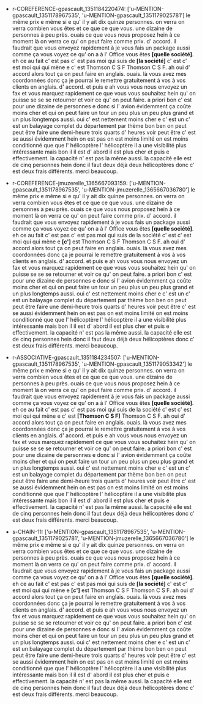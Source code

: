  * r-COREFERENCE-gpascault_1351184220474: ['u-MENTION-gpascault_1351178967535', 'u-MENTION-gpascault_1351179025781']
	le même prix e même si e qu' il y ait dix quinze personnes.
	 on verra on verra combien vous êtes et ce que ce que vous.
	 une dizaine de personnes à peu près.
	 ouais ce que vous nous proposez hein à ce moment là on verra ce qu' on peut faire comme prix.
	 d' accord.
	 il faudrait que vous envoyez rapidement à je vous fais un package aussi comme ça vous voyez ce qu' on a à l' Office vous êtes **[quelle société]**.
	 eh ce au fait c' est pas c' est pas moi qui suis de **[la société]** c' est c' est moi qui qui mène e c' est Thomson C S F Thomson C S F.
	 ah oui d' accord alors tout ça on peut faire en anglais.
	 ouais.
	 là vous avez mes coordonnées donc ça je pourrai le remettre gratuitement à vos à vos clients en anglais.
	 d' accord.
	 et puis e ah vous vous nous envoyez un fax et vous marquez rapidement ce que vous vous souhaitez hein qu' on puisse se se se retourner et voir ce qu' on peut faire.
	 a priori bon c' est pour une dizaine de personnes e donc si l' avion évidemment ça coûte moins cher et qui on peut faire un tour un peu plus un peu plus grand et un plus longtemps aussi.
	 oui c' est nettement moins cher e c' est un c' est un balayage complet du département par thème bon ben on peut peut être faire une demi-heure trois quarts d' heures voir peut être c' est se aussi évidemment hein on est pas on est moins limité on est moins conditionné que que l' hélicoptère l' hélicoptère il a une visibilité plus intéressante mais bon il il est d' abord il est plus cher et puis e effectivement.
	 la capacité n' est pas la même aussi.
	 la capacité elle est de cinq personnes hein donc il faut deux déjà deux hélicoptères donc c' est deux frais différents.
	 merci beaucoup.
	
 * r-COREFERENCE-jmuzerelle_1365667093159: ['u-MENTION-gpascault_1351178967535', 'u-MENTION-jmuzerelle_1365667036780']
	le même prix e même si e qu' il y ait dix quinze personnes.
	 on verra on verra combien vous êtes et ce que ce que vous.
	 une dizaine de personnes à peu près.
	 ouais ce que vous nous proposez hein à ce moment là on verra ce qu' on peut faire comme prix.
	 d' accord.
	 il faudrait que vous envoyez rapidement à je vous fais un package aussi comme ça vous voyez ce qu' on a à l' Office vous êtes **[quelle société]**.
	 eh ce au fait c' est pas c' est pas moi qui suis de la société c' est c' est moi qui qui mène e **[c']** est Thomson C S F Thomson C S F.
	 ah oui d' accord alors tout ça on peut faire en anglais.
	 ouais.
	 là vous avez mes coordonnées donc ça je pourrai le remettre gratuitement à vos à vos clients en anglais.
	 d' accord.
	 et puis e ah vous vous nous envoyez un fax et vous marquez rapidement ce que vous vous souhaitez hein qu' on puisse se se se retourner et voir ce qu' on peut faire.
	 a priori bon c' est pour une dizaine de personnes e donc si l' avion évidemment ça coûte moins cher et qui on peut faire un tour un peu plus un peu plus grand et un plus longtemps aussi.
	 oui c' est nettement moins cher e c' est un c' est un balayage complet du département par thème bon ben on peut peut être faire une demi-heure trois quarts d' heures voir peut être c' est se aussi évidemment hein on est pas on est moins limité on est moins conditionné que que l' hélicoptère l' hélicoptère il a une visibilité plus intéressante mais bon il il est d' abord il est plus cher et puis e effectivement.
	 la capacité n' est pas la même aussi.
	 la capacité elle est de cinq personnes hein donc il faut deux déjà deux hélicoptères donc c' est deux frais différents.
	 merci beaucoup.
	
 * r-ASSOCIATIVE-gpascault_1351184234507: ['u-MENTION-gpascault_1351178967535', 'u-MENTION-gpascault_1351179053342']
	le même prix e même si e qu' il y ait dix quinze personnes.
	 on verra on verra combien vous êtes et ce que ce que vous.
	 une dizaine de personnes à peu près.
	 ouais ce que vous nous proposez hein à ce moment là on verra ce qu' on peut faire comme prix.
	 d' accord.
	 il faudrait que vous envoyez rapidement à je vous fais un package aussi comme ça vous voyez ce qu' on a à l' Office vous êtes **[quelle société]**.
	 eh ce au fait c' est pas c' est pas moi qui suis de la société c' est c' est moi qui qui mène e c' est **[Thomson C S F]** Thomson C S F.
	 ah oui d' accord alors tout ça on peut faire en anglais.
	 ouais.
	 là vous avez mes coordonnées donc ça je pourrai le remettre gratuitement à vos à vos clients en anglais.
	 d' accord.
	 et puis e ah vous vous nous envoyez un fax et vous marquez rapidement ce que vous vous souhaitez hein qu' on puisse se se se retourner et voir ce qu' on peut faire.
	 a priori bon c' est pour une dizaine de personnes e donc si l' avion évidemment ça coûte moins cher et qui on peut faire un tour un peu plus un peu plus grand et un plus longtemps aussi.
	 oui c' est nettement moins cher e c' est un c' est un balayage complet du département par thème bon ben on peut peut être faire une demi-heure trois quarts d' heures voir peut être c' est se aussi évidemment hein on est pas on est moins limité on est moins conditionné que que l' hélicoptère l' hélicoptère il a une visibilité plus intéressante mais bon il il est d' abord il est plus cher et puis e effectivement.
	 la capacité n' est pas la même aussi.
	 la capacité elle est de cinq personnes hein donc il faut deux déjà deux hélicoptères donc c' est deux frais différents.
	 merci beaucoup.
	
 * s-CHAIN-11: ['u-MENTION-gpascault_1351178967535', 'u-MENTION-gpascault_1351179025781', 'u-MENTION-jmuzerelle_1365667036780']
	le même prix e même si e qu' il y ait dix quinze personnes.
	 on verra on verra combien vous êtes et ce que ce que vous.
	 une dizaine de personnes à peu près.
	 ouais ce que vous nous proposez hein à ce moment là on verra ce qu' on peut faire comme prix.
	 d' accord.
	 il faudrait que vous envoyez rapidement à je vous fais un package aussi comme ça vous voyez ce qu' on a à l' Office vous êtes **[quelle société]**.
	 eh ce au fait c' est pas c' est pas moi qui suis de **[la société]** c' est c' est moi qui qui mène e **[c']** est Thomson C S F Thomson C S F.
	 ah oui d' accord alors tout ça on peut faire en anglais.
	 ouais.
	 là vous avez mes coordonnées donc ça je pourrai le remettre gratuitement à vos à vos clients en anglais.
	 d' accord.
	 et puis e ah vous vous nous envoyez un fax et vous marquez rapidement ce que vous vous souhaitez hein qu' on puisse se se se retourner et voir ce qu' on peut faire.
	 a priori bon c' est pour une dizaine de personnes e donc si l' avion évidemment ça coûte moins cher et qui on peut faire un tour un peu plus un peu plus grand et un plus longtemps aussi.
	 oui c' est nettement moins cher e c' est un c' est un balayage complet du département par thème bon ben on peut peut être faire une demi-heure trois quarts d' heures voir peut être c' est se aussi évidemment hein on est pas on est moins limité on est moins conditionné que que l' hélicoptère l' hélicoptère il a une visibilité plus intéressante mais bon il il est d' abord il est plus cher et puis e effectivement.
	 la capacité n' est pas la même aussi.
	 la capacité elle est de cinq personnes hein donc il faut deux déjà deux hélicoptères donc c' est deux frais différents.
	 merci beaucoup.
	
